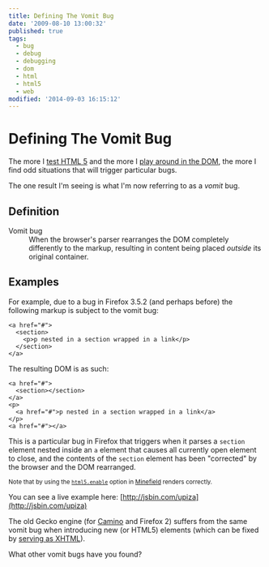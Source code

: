 ```yaml
---
title: Defining The Vomit Bug
date: '2009-08-10 13:00:32'
published: true
tags:
  - bug
  - debug
  - debugging
  - dom
  - html
  - html5
  - web
modified: '2014-09-03 16:15:12'
---
```

# Defining The Vomit Bug

The more I [test HTML 5](http://html5doctor.com) and the more I [play around in the DOM](http://html5demos.com), the more I find odd situations that will trigger particular bugs.

The one result I'm seeing is what I'm now referring to as a *vomit* bug. 

<!--more-->

## Definition

<dl>
  <dt>Vomit bug</dt>
  <dd>When the browser's parser rearranges the DOM completely differently to the markup, resulting in content being placed <em>outside</em> its original container.</dd>
</dl>

## Examples

For example, due to a bug in Firefox 3.5.2 (and perhaps before) the following markup is subject to the vomit bug:

<pre><code>&lt;a href=&quot;#&quot;&gt;
  &lt;section&gt;
    &lt;p&gt;p nested in a section wrapped in a link&lt;/p&gt;
  &lt;/section&gt;
&lt;/a&gt;</code></pre>

The resulting DOM is as such:

<pre><code>&lt;a href=&quot;#&quot;&gt;
  &lt;section&gt;&lt;/section&gt;
&lt;/a&gt;
&lt;p&gt;
  &lt;a href=&quot;#&quot;&gt;p nested in a section wrapped in a link&lt;/a&gt;
&lt;/p&gt;
&lt;a href=&quot;#&quot;&gt;&lt;/a&gt;</code></pre>

This is a particular bug in Firefox that triggers when it parses a <code>section</code> element nested inside an <code>a</code> element that causes all currently open element to close, and the contents of the <code>section</code> element has been "corrected" by the browser and the DOM rearranged.  

<small>Note that by using the <code><a href="http://ejohn.org/blog/html-5-parsing/">html5.enable</a></code> option in <a href="http://www.mozilla.org/projects/minefield/" title="Minefield Start Page">Minefield</a> renders correctly.</small>

You can see a live example here: [http://jsbin.com/upiza](http://jsbin.com/upiza)

The old Gecko engine (for [Camino](http://emberapp.com/remy/images/camino-html5-issue/) and Firefox 2) suffers from the same vomit bug when introducing new (or HTML5) elements (which can be fixed by [serving as XHTML](http://html5doctor.com/how-to-get-html5-working-in-ie-and-firefox-2/)).

What other vomit bugs have you found?
